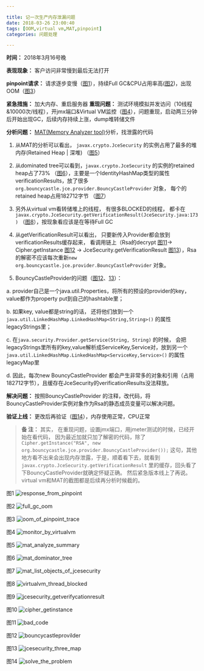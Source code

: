 ```yaml
---

title: 记一次生产内存泄漏问题
date: 2018-03-26 23:00:40
tags: [OOM,virtual vm,MAT,pinpoint]
categories: 问题处理

---
```





**时间：**  2018年3月16号晚

**表现现象：** 客户访问非常慢到最后无法打开

**pinpoint请求：**  请求逐步变慢（[图1](#图1)），持续Full GC&CPU占用率高([图2](#图2))，出现OOM（[图3](#图3)）

**紧急措施：**  加大内存、重启服务器 
**重现问题：**  测试环境模拟并发访问（10线程&10000次/线程），开jmx端口&Virtual VM监控（[图4](#图4)），问题重现，启动两三分钟后开始出现GC，后续内存持续上涨，dump堆转储文件

**分析问题：** [MAT(Memory Analyzer tool)](
http://www.eclipse.org/mat/)分析，找泄露的代码


1. 从MAT的分析可以看出， ```javax.crypto.JceSecurity``` 的实例占用了最多的堆内存(Retained Heap | 深堆) （[图5](#图5)）

2. 从dominated tree可以看到，```javax.crypto.JceSecurity``` 的实例的retained heap占了73% （[图6](#图6)），主要是一个IdentityHashMap类型的属性verificationResults，放了很多```org.bouncycastle.jce.provider.BouncyCastleProvider``` 对象， 每个的retained heap占用182712字节 （[图7](#图7)） 

3. 另外从virtual vm看转储堆上的线程， 有很多BLOCKED的线程， 都卡在```javax.crypto.JceSecurity.getVerificationResult(JceSecurity.java:173)``` （[图8](#图8)），按现象看应该是在等待Full GC 

4. 从getVerificationResult可以看出， 只要新传入Provider都会放到verificationResults缓存起来， 
看调用链上（Rsa的decrypt [图11](#图11)-> Cipher.getInstance [图12](#图12) -> JceSecurity.getVerificationResult [图13](#图13)），Rsa的解密不应该每次重新```new org.bouncycastle.jce.provider.BouncyCastleProvider``` 对象。 

5. BouncyCastleProvider的问题（[图12](#图12)、[13](#图13)）：

 a. provider自己是一个java.util.Properties，将所有的预设的provider的key， value都作为property put到自己的hashtable里；

 b. 如果key, value都是string的话， 还将他们放到一个```java.util.LinkedHashMap.LinkedHashMap<String,String>()``` 的属性 legacyStrings里； 

 c. 在```java.security.Provider.getService(String, String)``` 的时候， 会把legacyStrings里所有的key,value解析成ServiceKey,Service对，放到另一个```java.util.LinkedHashMap.LinkedHashMap<ServiceKey,Service>()``` 的属性legacyMap里

 d. 因此，每次new BouncyCastleProvider 都会产生非常多的对象和引用（占用182712字节），且缓存在JceSecurity的verificationResults没法释放。  


**解决问题：** 按照BouncyCastleProvider 的注释，改代码，将BouncyCastleProvider实例对象作为Rsa的静态成员变量可以解决问题。 

**验证上线：** 更改后再验证（[图14](#图14)），内存使用正常，CPU正常

> **备       注：** 其实， 在重现问题，设置jmx端口，用jmeter测试的时候，已经开始在看代码， 因为最近加就只加了解密的代码，除了```Cipher.getInstance("RSA", new org.bouncycastle.jce.provider.BouncyCastleProvider());``` 这句，其他地方看不出来会出现内存泄露，于是，顺着看下去，就看到```javax.crypto.JceSecurity.getVerificationResult``` 里的缓存，回头看了下BouncyCastleProvider就确定怀疑正确。 然后紧急版本线上了再说。virtual vm和MAT的截图都是后续再分析时候截的。 

<span id="图1">图1</span>
![response_from_pinpoint][1]

<span id="图2">图2</span>
![full_gc_oom][2]

<span id="图3">图3</span>
![oom_of_pinpoint_trace][3]

<span id="图4">图4</span>
![monitor_by_virtualvm][4]

<span id="图5">图5</span>
![mat_analyze_summary][5]

<span id="图6">图6</span>
![mat_dominator_tree][6]

<span id="图7">图7</span>
![mat_list_objects_of_jcesecurity][7]

<span id="图8">图8</span>
![virtualvm_thread_blocked][8]

<span id="图9">图9</span>
![jcesecurity_getverifycationresult][9]

<span id="图10">图10</span>
![cipher_getinstance][10]

<span id="图11">图11</span>
![bad_code][11]

<span id="图12">图12</span>
![bouncycastleprovilder][12]

<span id="图13">图13</span>
![jcesecurity_three_map][13]

<span id="图14">图14</span>
![solve_the_problem][14]


  [1]: one-oom-product-accident/response_from_pinpoint.png
  [2]: one-oom-product-accident/full_gc_oom.png
  [3]: one-oom-product-accident/oom_of_pinpoint_trace.png
  [4]: one-oom-product-accident/monitor_by_virtualvm.png
  [5]: one-oom-product-accident/mat_analyze_summary.png
  [6]: one-oom-product-accident/mat_dominator_tree.jpg
  [7]: one-oom-product-accident/mat_list_objects_of_jcesecurity.png
  [8]: one-oom-product-accident/virtualvm_thread_blocked.jpg  
  [9]: one-oom-product-accident/jcesecurity_getverifycationresult.png
  [10]: one-oom-product-accident/cipher_getinstance.png
  [11]: one-oom-product-accident/bad_code.png
  [12]: one-oom-product-accident/bouncycastleprovilder.jpg
  [13]: one-oom-product-accident/jcesecurity_three_map.png
  [14]: one-oom-product-accident/solve_the_problem.png